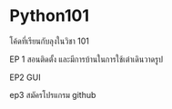 # Python101
โค้ดที่เรียนกับลุงในวิชา 101


EP 1 สอนติดตั้ง และมีการบ้านในการใช้เต๋าเดินวาดรูป

EP2 GUI

ep3 สมัครโปรแกรม github


